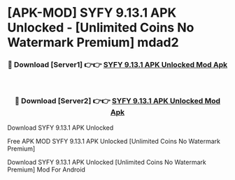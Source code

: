 # [APK-MOD] SYFY 9.13.1 APK Unlocked - [Unlimited Coins No Watermark Premium] mdad2



<div align="center">
<h3>🔴 Download [Server1] 👉👉 <a href="https://momento.my/?title=SYFY_9.13.1_APK_Unlocked">SYFY 9.13.1 APK Unlocked Mod Apk</a></h3><br>

<h3>🔴 Download [Server2] 👉👉 <a href="https://momento.my/?title=SYFY_9.13.1_APK_Unlocked">SYFY 9.13.1 APK Unlocked Mod Apk</a></h3>
</div>



Download SYFY 9.13.1 APK Unlocked 

Free APK MOD SYFY 9.13.1 APK Unlocked [Unlimited Coins No Watermark Premium]

Download SYFY 9.13.1 APK Unlocked [Unlimited Coins No Watermark Premium] Mod For Android
